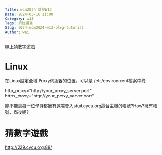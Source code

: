 ```yaml
---
Title: wcm2024 課程W13
Date: 2024-05-16 11:00
Category: w13
Tags: 網誌編寫
Slug: 2024-wcm2024-w13-blog-tutorial
Author: wei
---
```


 線上猜數字遊戲

<!-- PELICAN_END_SUMMARY -->

# Linux
在Linux設定全域 Proxy伺服器的位置，可以是 /etc/environment檔案中的:

http_proxy="http://your_proxy_server:port" 
https_proxy="http://your_proxy_server:port"

能不能讓每一位學員都擁有遠端登入stud.cycu.org這台主機的帳號?How?擁有帳號，然後呢?

# 猜數字遊戲
<http://229.cycu.org:88/>
